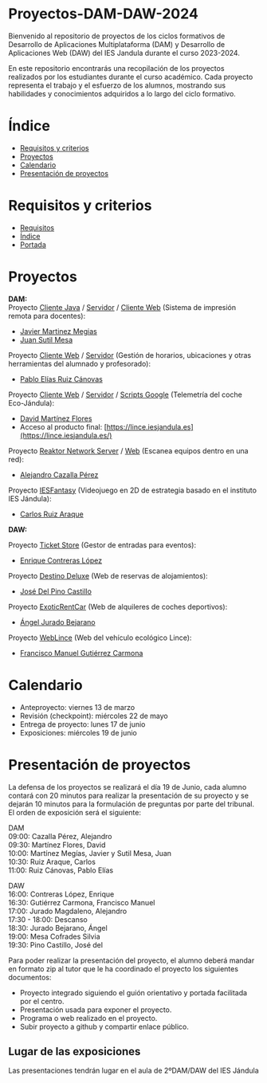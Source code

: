 # Proyectos-DAM-DAW-2024

Bienvenido al repositorio de proyectos de los ciclos formativos de Desarrollo de Aplicaciones Multiplataforma (DAM) y Desarrollo de Aplicaciones Web (DAW) del IES Jandula durante el curso 2023-2024.

En este repositorio encontrarás una recopilación de los proyectos realizados por los estudiantes durante el curso académico. Cada proyecto representa el trabajo y el esfuerzo de los alumnos, mostrando sus habilidades y conocimientos adquiridos a lo largo del ciclo formativo.

# Índice
- [Requisitos y criterios](#Requisitos-y-criterios)
- [Proyectos](#Proyectos)
- [Calendario](#Calendario)
- [Presentación de proyectos](#Presentación-de-proyectos)

# Requisitos y criterios
- [Requisitos](https://docs.google.com/document/d/1aVldU-vYqjzdnlaJivF8qRecJrzvUhO3MX2bvg395SU/edit?usp=sharing)
- [Índice](https://docs.google.com/document/d/125VUF7avkGyrspiLrequUlhDGRTdRzebOSh9M973gt0/edit?usp=sharing)
- [Portada](https://docs.google.com/document/d/1PuAnJ8C2DltWCEitBccll9HKhzG2b1G2xnnnsmm3FF8/edit?usp=sharing)
# Proyectos
**DAM:**<br>
Proyecto [Cliente Java](https://github.com/IESJandula/Reaktor_PrintersClient) / [Servidor](https://github.com/IESJandula/Reaktor_PrintersServer) / [Cliente Web](https://github.com/IESJandula/IJandula_PrintersWeb) (Sistema de impresión remota para docentes):
- [Javier Martinez Megias](https://github.com/JavierMartinezMegias)
- [Juan Sutil Mesa](https://github.com/jsutmes2712)

Proyecto [Cliente Web](https://github.com/IESJandula/IJandula_TimeTableWeb) / [Servidor](https://github.com/IESJandula/Reaktor_TimetableServer) (Gestión de horarios, ubicaciones y otras herramientas del alumnado y profesorado):
- [Pablo Elías Ruiz Cánovas](https://github.com/PabloRuiz1312)

Proyecto [Cliente Web](https://github.com/IESJandula/Lince_Flutter) / [Servidor](https://github.com/IESJandula/Lince_ServerJava) / [Scripts Google](https://github.com/IESJandula/Lince_Scripts) (Telemetría del coche Eco-Jándula):
- [David Martínez Flores](https://github.com/DavidMartinezFlores)
- Acceso al producto final: [https://lince.iesjandula.es](https://lince.iesjandula.es/)

Proyecto [Reaktor Network Server](https://github.com/IESJandula/Reaktor_NetworkServer) / [Web](https://github.com/IESJandula/Reaktor_NetworkWeb) (Escanea equipos dentro en una red):
- [Alejandro Cazalla Pérez](https://github.com/aaleexcaazaallaa)

Proyecto [IESFantasy](https://github.com/IESJandula/IESFantasy) (Videojuego en 2D de estrategia basado en el instituto IES Jándula):
- [Carlos Ruiz Araque](https://github.com/Carlossruiz)

**DAW:**<br>

Proyecto [Ticket Store](https://github.com/IESJandula/ticketStore) (Gestor de entradas para eventos):
- [Enrique Contreras López](https://github.com/quuuiquuue)

Proyecto [Destino Deluxe](https://github.com/IESJandula/destinoDeluxe.git) (Web de reservas de alojamientos):
- [José Del Pino Castillo](https://github.com/Josedelpinocas)

Proyecto [ExoticRentCar](https://github.com/IESJandula/ExoticRentCar.git) (Web de alquileres de coches deportivos):
- [Ángel Jurado Bejarano](https://github.com/JurBej)

Proyecto [WebLince](https://github.com/IESJandula/Lince_LaravelWeb.git) (Web del vehículo ecológico Lince):
- [Francisco Manuel Gutiérrez Carmona](https://github.com/francis65000)

# Calendario
- Anteproyecto: viernes 13 de marzo
- Revisión (checkpoint): miércoles 22 de mayo
- Entrega de proyecto: lunes 17 de junio
- Exposiciones: miércoles 19 de junio
# Presentación de proyectos
La defensa de los proyectos se realizará el día 19 de Junio, cada alumno contará con 20 minutos para realizar la presentación de su proyecto y se dejarán 10 minutos para la formulación de preguntas por parte del tribunal.<br>
El orden de exposición será el siguiente:

DAM<br>
09:00: Cazalla Pérez, Alejandro<br>
09:30: Martínez Flores, David<br>
10:00: Martínez Megías, Javier y Sutil Mesa, Juan<br>
10:30: Ruiz Araque, Carlos<br>
11:00: Ruiz Cánovas, Pablo Elías<br>

DAW<br>
16:00: Contreras López, Enrique<br>
16:30: Gutiérrez Carmona, Francisco Manuel<br>
17:00: Jurado Magdaleno, Alejandro<br>
17:30 - 18:00: Descanso<br>
18:30: Jurado Bejarano, Ángel<br>
19:00: Mesa Cofrades Silvia<br>
19:30: Pino Castillo, José del<br>


Para poder realizar la presentación del proyecto, el alumno deberá mandar en formato zip al tutor que le ha coordinado el proyecto los siguientes documentos:
- Proyecto integrado siguiendo el guión orientativo y portada facilitada por el centro.
- Presentación usada para exponer el proyecto.
- Programa o web realizado en el proyecto.
- Subir proyecto a github y compartir enlace público.
## Lugar de las exposiciones
Las presentaciones tendrán lugar en el aula de 2ºDAM/DAW del IES Jándula
